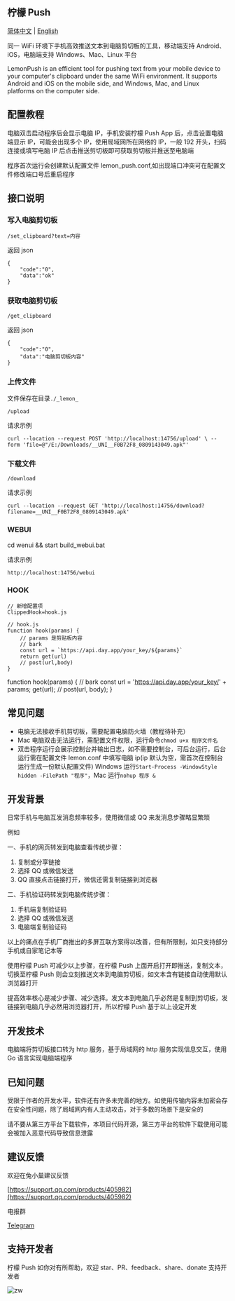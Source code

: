 ## 柠檬 Push

[简体中文](readme.md) | [English](readme-en.md)

同一 WiFi 环境下手机高效推送文本到电脑剪切板的工具，移动端支持 Android、iOS，电脑端支持 Windows、Mac、Linux 平台

LemonPush is an efficient tool for pushing text from your mobile device to your computer's clipboard under the same WiFi environment. It supports Android and iOS on the mobile side, and Windows, Mac, and Linux platforms on the computer side.

## 配置教程

电脑双击启动程序后会显示电脑 IP，手机安装柠檬 Push App 后，点击设置电脑端显示 IP，可能会出现多个 IP，使用局域网所在网络的 IP，一般 192 开头，扫码连接或填写电脑 IP 后点击推送剪切板即可获取剪切板并推送至电脑端

程序首次运行会创建默认配置文件 lemon_push.conf,如出现端口冲突可在配置文件修改端口号后重启程序

## 接口说明

### 写入电脑剪切板

`/set_clipboard?text=内容`

返回 json

```
{
    "code":"0",
    "data":"ok"
}
```

### 获取电脑剪切板

`/get_clipboard`

返回 json

```
{
    "code":"0",
    "data":"电脑剪切板内容"
}
```

### 上传文件

文件保存在目录`./_lemon_`

`/upload`

请求示例

`curl --location --request POST 'http://localhost:14756/upload' \
--form 'file=@"/E:/Downloads/__UNI__F0B72F8_0809143049.apk"'`

### 下载文件

`/download`

请求示例

`curl --location --request GET 'http://localhost:14756/download?filename=__UNI__F0B72F8_0809143049.apk'`

### WEBUI

cd wenui && start build_webui.bat

请求示例

`http://localhost:14756/webui`

### HOOK

```
// 新增配置项
ClippedHook=hook.js

// hook.js
function hook(params) {
	// params 是剪贴板内容
    // bark
    const url = `https://api.day.app/your_key/${params}`
    return get(url)
    // post(url,body)
}
```

function hook(params) {
    // bark
    const url = 'https://api.day.app/your_key/' + params;
    get(url);
    // post(url, body);
}


## 常见问题

-   电脑无法接收手机剪切板，需要配置电脑防火墙（教程待补充）
-   Mac 电脑双击无法运行，需配置文件权限，运行命令`chmod u+x 程序文件名`
-   双击程序运行会展示控制台并输出日志，如不需要控制台，可后台运行，后台运行需在配置文件 lemon.conf 中填写电脑 ip(ip 默认为空，需首次在控制台运行生成一份默认配置文件)
    Windows 运行`Start-Process -WindowStyle hidden -FilePath "程序"`，Mac 运行`nohup 程序 &`

## 开发背景

日常手机与电脑互发消息频率较多，使用微信或 QQ 来发消息步骤略显繁琐

例如

一、手机的网页转发到电脑查看传统步骤：

1. 复制或分享链接
2. 选择 QQ 或微信发送
3. QQ 直接点击链接打开，微信还需复制链接到浏览器

二、手机验证码转发到电脑传统步骤：

1. 手机端复制验证码
2. 选择 QQ 或微信发送
3. 电脑端复制验证码

以上的痛点在手机厂商推出的多屏互联方案得以改善，但有所限制，如只支持部分手机或自家笔记本等

使用柠檬 Push 可减少以上步骤，在柠檬 Push 上面开启打开即推送，复制文本，切换至柠檬 Push 则会立刻推送文本到电脑剪切板，如文本含有链接自动使用默认浏览器打开

提高效率核心是减少步骤、减少选择。发文本到电脑几乎必然是复制到剪切板，发链接到电脑几乎必然用浏览器打开，所以柠檬 Push 基于以上设定开发

## 开发技术

电脑端将剪切板接口转为 http 服务，基于局域网的 http 服务实现信息交互，使用 Go 语言实现电脑端程序

## 已知问题

受限于作者的开发水平，软件还有许多未完善的地方。如使用传输内容未加密会存在安全性问题，除了局域网内有人主动攻击，对于多数的场景下是安全的

请不要从第三方平台下载软件，本项目代码开源，第三方平台的软件下载使用可能会被加入恶意代码导致信息泄露

## 建议反馈

欢迎在兔小巢建议反馈

[https://support.qq.com/products/405982](https://support.qq.com/products/405982)

电报群

[Telegram](https://t.me/+ZVIwHSBOg1o5NzFl)

## 支持开发者

柠檬 Push 如你对有所帮助，欢迎 star、PR、feedback、share、donate 支持开发者

![zw](https://raw.githubusercontent.com/ishare20/lemonPush/master/docs/static/img/zw.jpg)
